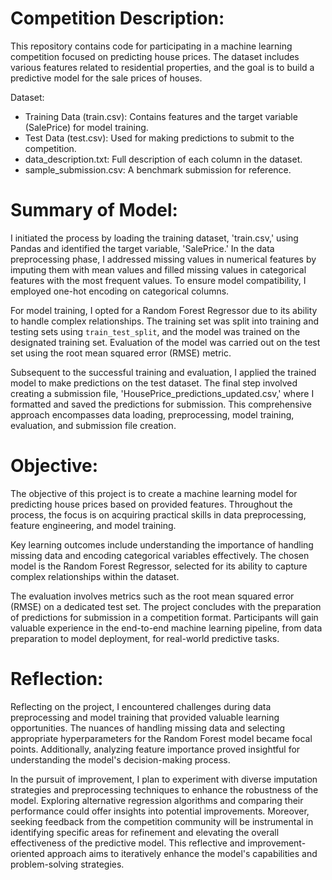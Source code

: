 # Competition Description:

This repository contains code for participating in a machine learning competition focused on predicting house prices. The dataset includes various features related to residential properties, and the goal is to build a predictive model for the sale prices of houses.

Dataset:

- Training Data (train.csv): Contains features and the target variable (SalePrice) for model training.
- Test Data (test.csv): Used for making predictions to submit to the competition.
- data_description.txt: Full description of each column in the dataset.
- sample_submission.csv: A benchmark submission for reference.

# Summary of Model:

I initiated the process by loading the training dataset, 'train.csv,' using Pandas and identified the target variable, 'SalePrice.' In the data preprocessing phase, I addressed missing values in numerical features by imputing them with mean values and filled missing values in categorical features with the most frequent values. To ensure model compatibility, I employed one-hot encoding on categorical columns.

For model training, I opted for a Random Forest Regressor due to its ability to handle complex relationships. The training set was split into training and testing sets using `train_test_split`, and the model was trained on the designated training set. Evaluation of the model was carried out on the test set using the root mean squared error (RMSE) metric.

Subsequent to the successful training and evaluation, I applied the trained model to make predictions on the test dataset. The final step involved creating a submission file, 'HousePrice_predictions_updated.csv,' where I formatted and saved the predictions for submission. This comprehensive approach encompasses data loading, preprocessing, model training, evaluation, and submission file creation.

# Objective:

The objective of this project is to create a machine learning model for predicting house prices based on provided features. Throughout the process, the focus is on acquiring practical skills in data preprocessing, feature engineering, and model training.

Key learning outcomes include understanding the importance of handling missing data and encoding categorical variables effectively. The chosen model is the Random Forest Regressor, selected for its ability to capture complex relationships within the dataset.

The evaluation involves metrics such as the root mean squared error (RMSE) on a dedicated test set. The project concludes with the preparation of predictions for submission in a competition format. Participants will gain valuable experience in the end-to-end machine learning pipeline, from data preparation to model deployment, for real-world predictive tasks.

# Reflection:

Reflecting on the project, I encountered challenges during data preprocessing and model training that provided valuable learning opportunities. The nuances of handling missing data and selecting appropriate hyperparameters for the Random Forest model became focal points. Additionally, analyzing feature importance proved insightful for understanding the model's decision-making process.

In the pursuit of improvement, I plan to experiment with diverse imputation strategies and preprocessing techniques to enhance the robustness of the model. Exploring alternative regression algorithms and comparing their performance could offer insights into potential improvements. Moreover, seeking feedback from the competition community will be instrumental in identifying specific areas for refinement and elevating the overall effectiveness of the predictive model. This reflective and improvement-oriented approach aims to iteratively enhance the model's capabilities and problem-solving strategies.
